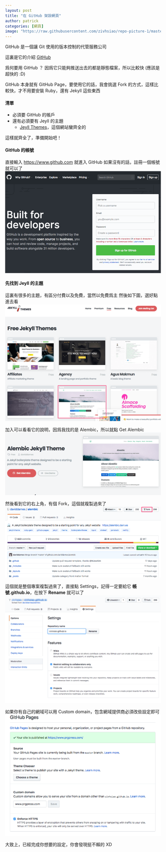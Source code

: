 ```yaml
---
layout: post
title: "在 GitHub 架設網頁"
author: patrick
categories: [網頁]
image: "https://raw.githubusercontent.com/zivhsiao/repo-picture-1/master/images/github-pages.png"  
---
```


GitHub 是一個讓 Git 使用的版本控制的代管服務公司 

這裏是它的介紹 [GitHub](https://zh.wikipedia.org/wiki/GitHub)

爲何要用 GitHub ？
因爲它只能夠推送出去的都是靜態檔案，所以比較快 (應該是超快的 :D)

GitHub 本身就有 GitHub Page，要使用它的話，我會挑選 Fork 的方式，這樣比較快，才不用要安裝 Ruby，還有 Jekyll 這些東西

<!-- more -->

#### 清單
- 必須要 GitHub 的帳戶
- 還有必須要有 Jeyll 的主題
    - [Jeyll Themes](https://jekyllthemes.io)，這個網站蠻齊全的

這樣就齊全了，準備開始吧！

#### GitHub 的帳號
直接輸入 https://www.github.com 就進入 GitHub
如果沒有的話，註冊一個帳號就可以了
![GitHub 登入畫面](https://raw.githubusercontent.com/zivhsiao/repo-picture-1/master/images/The_world’s_leading_software_development_platform_·_GitHub.png)

#### 先找到 Jeyll 的主題
這裏有很多的主題，有區分付費以及免費，當然以免費爲主
然後如下圖，選好點進去看
![Jeyll Theme](https://raw.githubusercontent.com/zivhsiao/repo-picture-1/master/images/Free_Jekyll_Themes.png)

加入可以看看它的說明，因爲我找的是 Alembic，所以就點 Get Alembic 
![Alembic Theme](https://raw.githubusercontent.com/zivhsiao/repo-picture-1/master/images/Alembic_–_A_boilerplate_starter_theme_–_Jekyll_Themes.png)

然後看到它的右上角，有個 Fork，這個就複製過來了
![Alembic Theme](https://raw.githubusercontent.com/zivhsiao/repo-picture-1/master/images/daviddarnes_alembic__⚗️_A_Jekyll_boilerplate_theme_designed_to_be_a_starting_point_for_any_Jekyll_website.png)

這個就是整個專案複製過來了，直接點 Settings，記得一定要給它 **帳號.github.io**，在按下 **Rename** 就可以了
![Alembic Theme](https://raw.githubusercontent.com/zivhsiao/repo-picture-1/master/images/Options_1.png)

如果你有自己的網域可以用 Custom domain，包含網域提供商必須改些設定即可
![Alembic Theme](https://raw.githubusercontent.com/zivhsiao/repo-picture-1/master/images/Options.png)

大致上，已經完成你想要的設定，你會發現挺不賴的 XD


